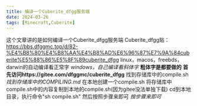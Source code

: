 ```yaml
---
title: 编译一个Cuberite_dfgg服务端
date: 2024-03-26
tags: [Minecraft,Cuberite]
---
```

这个文章讲的是如何编译一个Cuberite_dfgg服务端
Cuberite_dfgg贴：https://bbs.dfggmc.top/d/82-%E4%B8%80%E4%B8%AA%E4%B8%AD%E6%96%87%E7%9A%84cuberite%E5%88%86%E5%8F%89cuberite_dfgg
linux，macos，freebds，darwin的自动编译看正常字
_windows，自己编译看斜体字_
**粗体字是都要做的**
**首先访问https://gitee.com/dfggmc/cuberite_dfgg**
找到存储库中的compile.sh
_找到存储库中的COMPILING.md_
在本地创建一个compile.sh
将存储库中compile.sh中的内容复制到本地的compile.sh(因为gitee没法单独下载)
cd到本地目录，执行命令"sh compile.sh"
然后按照步骤来即可
_按步骤来即可_
